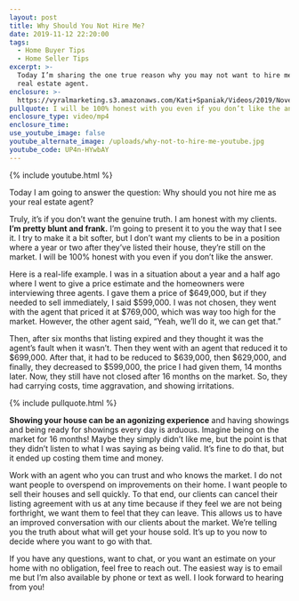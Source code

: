 ```yaml
---
layout: post
title: Why Should You Not Hire Me?
date: 2019-11-12 22:20:00
tags:
  - Home Buyer Tips
  - Home Seller Tips
excerpt: >-
  Today I’m sharing the one true reason why you may not want to hire me as your
  real estate agent.
enclosure: >-
  https://vyralmarketing.s3.amazonaws.com/Kati+Spaniak/Videos/2019/November/Why+Should+You+Not+Hire+Me_.mp4
pullquote: I will be 100% honest with you even if you don’t like the answer.
enclosure_type: video/mp4
enclosure_time:
use_youtube_image: false
youtube_alternate_image: /uploads/why-not-to-hire-me-youtube.jpg
youtube_code: UP4n-HYwbAY
---
```


{% include youtube.html %}

Today I am going to answer the question: Why should you not hire me as your real estate agent?&nbsp;

Truly, it’s if you don’t want the genuine truth. I am honest with my clients. **I’m pretty blunt and frank.** I’m going to present it to you the way that I see it. I try to make it a bit softer, but I don’t want my clients to be in a position where a year or two after they’ve listed their house, they’re still on the market. I will be 100% honest with you even if you don’t like the answer.

Here is a real-life example. I was in a situation about a year and a half ago where I went to give a price estimate and the homeowners were interviewing three agents. I gave them a price of $649,000, but if they needed to sell immediately, I said $599,000. I was not chosen, they went with the agent that priced it at $769,000, which was way too high for the market. However, the other agent said, “Yeah, we’ll do it, we can get that.”&nbsp;

Then, after six months that listing expired and they thought it was the agent’s fault when it wasn’t. Then they went with an agent that reduced it to $699,000. After that, it had to be reduced to $639,000, then $629,000, and finally, they decreased to $599,000, the price I had given them, 14 months later. Now, they still have not closed after 16 months on the market. So, they had carrying costs, time aggravation, and showing irritations.&nbsp;

{% include pullquote.html %}

**Showing your house can be an agonizing experience** and having showings and being ready for showings every day is arduous. Imagine being on the market for 16 months\! Maybe they simply didn’t like me, but the point is that they didn’t listen to what I was saying as being valid. It’s fine to do that, but it ended up costing them time and money.&nbsp;

Work with an agent who you can trust and who knows the market. I do not want people to overspend on improvements on their home. I want people to sell their houses and sell quickly. To that end, our clients can cancel their listing agreement with us at any time because if they feel we are not being forthright, we want them to feel that they can leave. This allows us to have an improved conversation with our clients about the market. We’re telling you the truth about what will get your house sold. It’s up to you now to decide where you want to go with that.

If you have any questions, want to chat, or you want an estimate on your home with no obligation, feel free to reach out. The easiest way is to email me but I’m also available by phone or text as well. I look forward to hearing from you\!